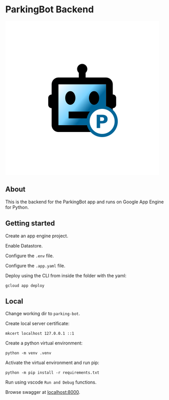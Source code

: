 # ParkingBot Backend

![App Icon](media/appicon.png)

## About

This is the backend for the ParkingBot app and runs on Google App Engine for Python.

## Getting started

Create an app engine project.

Enable Datastore.

Configure the `.env` file.

Configure the `.app.yaml` file.

Deploy using the CLI from inside the folder with the yaml:

```
gcloud app deploy
```

## Local

Change working dir to `parking-bot`.

Create local server certificate:

```
mkcert localhost 127.0.0.1 ::1
```

Create a python virtual environment:

```
python -m venv .venv
```

Activate the virtual environment and run pip:

```
python -m pip install -r requirements.txt
```

Run using vscode `Run and Debug` functions.

Browse swagger at [localhost:8000](https://127.0.0.1:8000/docs).
